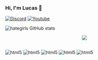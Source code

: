 
### Hi, I'm Lucas 👋

[![Discord](	https://img.shields.io/badge/Discord-7289DA?style=for-the-badge&logo=discord&logoColor=white)](https://discord.gg/uBEGzw78cq)
[![Youtube](https://img.shields.io/badge/YouTube-FF0000?style=for-the-badge&logo=youtube&logoColor=white)](https://www.youtube.com/channel/UCrRtRpG9UylSHw2GnZLR0lA)

![hategirls GitHub stats](https://github-readme-stats.vercel.app/api?username=iu6v&show_icons=true&theme=dracula)

<p align="center">
	<img src="https://lanyard.cnrad.dev/api/1080910114409697410"/>
<div style="display: inline_block"><br/>
    <img aling="center" alt="html5" src="https://img.shields.io/badge/HTML5-E34F26?style=for-the-badge&logo=html5&logoColor=white" />
     <img aling="center" alt="html5" src="https://img.shields.io/badge/Node.js-43853D?style=for-the-badge&logo=node.js&logoColor=white" />
      <img aling="center" alt="html5" src="https://img.shields.io/badge/JavaScript-323330?style=for-the-badge&logo=javascript&logoColor=F7DF1E" />
      <img aling="center" alt="html5" src="https://img.shields.io/badge/Python-3776AB?style=for-the-badge&logo=python&logoColor=white" />
        <img aling="center" alt="html5" src="https://img.shields.io/badge/C%23-239120?style=for-the-badge&logo=c-sharp&logoColor=whit" />

</div>
